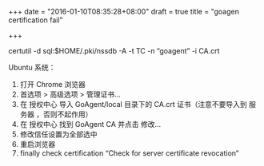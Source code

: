 +++
date = "2016-01-10T08:35:28+08:00"
draft = true
title = "goagen certification fail"

+++



certutil -d sql:$HOME/.pki/nssdb -A -t TC -n “goagent” -i CA.crt

Ubuntu 系统：

1. 打开 Chrome 浏览器
2. 首选项 > 高级选项 > 管理证书…
3. 在 授权中心 导入 GoAgent/local 目录下的 CA.crt 证书（注意不要导入到 服务器 ，否则不起作用）
4. 在 授权中心 找到 GoAgent CA 并点击 修改…
5. 修改信任设置为全部选中
6. 重启浏览器
7. finally check certification “Check for server certificate revocation”